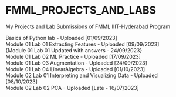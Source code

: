 # FMML_PROJECTS_AND_LABS
My Projects and Lab Submissions of FMML IIIT-Hyderabad Program

Basics of Python lab - Uploaded [01/09/2023]<br>
Module 01 Lab 01 Extracting Features - Uploaded [09/09/2023]<br>
{Module 01 Lab 01 Updated with answers - 24/09/2023}<br>
Module 01 Lab 02 ML Practice - Uploaded [17/09/2023]<br>
Module 01 Lab 03 Augmentation - Uploaded [24/09/2023]<br>
Module 01 Lab 04 LinearAlgebra - Uploaded [01/10/2023]<br>
Module 02 Lab 01 Interpreting and Visualizing Data - Uploaded [08/10/2023]<br>
Module 02 Lab 02 PCA - Uploaded [Late - 16/07/2023]<br>
